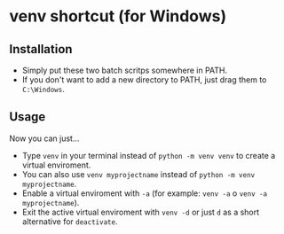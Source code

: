 # venv shortcut (for Windows)
## Installation
- Simply put these two batch scritps somewhere in PATH.
- If you don't want to add a new directory to PATH, just drag them to `C:\Windows`.

## Usage
Now you can just...
- Type `venv` in your terminal instead of `python -m venv venv` to create a virtual enviroment.
- You can also use `venv myprojectname` instead of `python -m venv myprojectname`.
- Enable a virtual enviroment with `-a` (for example: `venv -a` o `venv -a myprojectname`).
- Exit the active virtual enviroment with `venv -d` or just `d` as a short alternative for `deactivate`.
